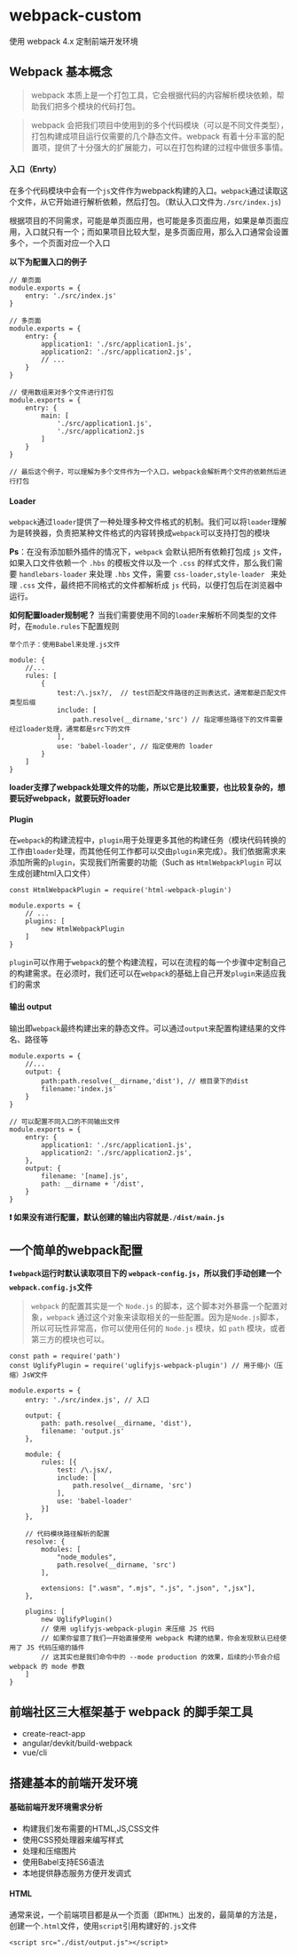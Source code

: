# webpack-custom
使用 webpack 4.x 定制前端开发环境


## Webpack 基本概念
> webpack 本质上是一个打包工具，它会根据代码的内容解析模块依赖，帮助我们把多个模块的代码打包。

> webpack 会把我们项目中使用到的多个代码模块（可以是不同文件类型），打包构建成项目运行仅需要的几个静态文件。webpack 有着十分丰富的配置项，提供了十分强大的扩展能力，可以在打包构建的过程中做很多事情。

#### 入口（Enrty）
在多个代码模块中会有一个`js`文件作为webpack构建的入口。`webpack`通过读取这个文件，从它开始进行解析依赖，然后打包。（默认入口文件为`./src/index.js`)

根据项目的不同需求，可能是单页面应用，也可能是多页面应用，如果是单页面应用，入口就只有一个；而如果项目比较大型，是多页面应用，那么入口通常会设置多个，一个页面对应一个入口

**以下为配置入口的例子**
```
// 单页面
module.exports = {
    entry: './src/index.js'
}

// 多页面
module.exports = {
    entry: {
        application1: './src/application1.js',
        application2: './src/application2.js',
        // ...
    }
}

// 使用数组来对多个文件进行打包
module.exports = {
    entry: {
        main: [
            './src/application1.js',
            './src/application2.js
        ]
    }
}

// 最后这个例子，可以理解为多个文件作为一个入口，webpack会解析两个文件的依赖然后进行打包
```

#### Loader
`webpack`通过`loader`提供了一种处理多种文件格式的机制。我们可以将`loader`理解为是转换器，负责把某种文件格式的内容转换成`webpack`可以支持打包的模块

**Ps**：在没有添加额外插件的情况下，`webpack` 会默认把所有依赖打包成 `js` 文件，如果入口文件依赖一个 `.hbs` 的模板文件以及一个 `.css` 的样式文件，那么我们需要 `handlebars-loader` 来处理 `.hbs` 文件，需要 `css-loader,style-loader ` 来处理 `.css` 文件，最终把不同格式的文件都解析成 `js` 代码，以便打包后在浏览器中运行。


**如何配置loader规制呢？** 当我们需要使用不同的`loader`来解析不同类型的文件时，在`module.rules`下配置规则
```
举个爪子：使用Babel来处理.js文件

module: {
    //...
    rules: [
        {
            test:/\.jsx?/,  // test匹配文件路径的正则表达式，通常都是匹配文件类型后缀
            include: [
                path.resolve(__dirname,'src') // 指定哪些路径下的文件需要经过loader处理，通常都是src下的文件
            ],
            use: 'babel-loader', // 指定使用的 loader
        }
    ]
}
```
**loader支撑了webpack处理文件的功能，所以它是比较重要，也比较复杂的，想要玩好webpack，就要玩好loader**

#### Plugin
在`webpack`的构建流程中，`plugin`用于处理更多其他的构建任务（模块代码转换的工作由`loader`处理，而其他任何工作都可以交由`plugin`来完成）。我们依据需求来添加所需的`plugin`，实现我们所需要的功能（Such as `HtmlWebpackPlugin` 可以生成创建html入口文件）
```
const HtmlWebpackPlugin = require('html-webpack-plugin')

module.exports = {
    // ...
    plugins: [
        new HtmlWebpackPlugin
    ]
}
```
`plugin`可以作用于`webpack`的整个构建流程，可以在流程的每一个步骤中定制自己的构建需求。在必须时，我们还可以在`webpack`的基础上自己开发`plugin`来适应我们的需求

#### 输出 output
输出即`webpack`最终构建出来的静态文件。可以通过`output`来配置构建结果的文件名、路径等
```
module.exports = {
    //...
    output: {
        path:path.resolve(__dirname,'dist'), // 根目录下的dist
        filename:'index.js'
    }
}

// 可以配置不同入口的不同输出文件
module.exports = {
    entry: {
        application1: './src/application1.js',
        application2: './src/application2.js',
    },
    output: {
        filename: '[name].js',
        path: __dirname + '/dist',
    }
}
```
**❗ 如果没有进行配置，默认创建的输出内容就是`./dist/main.js`**


## 一个简单的webpack配置
**❗ `webpack`运行时默认读取项目下的 `webpack-config.js`，所以我们手动创建一个`webpack.config.js`文件**

> `webpack` 的配置其实是一个 `Node.js` 的脚本，这个脚本对外暴露一个配置对象，`webpack` 通过这个对象来读取相关的一些配置。因为是`Node.js`脚本，所以可玩性非常高，你可以使用任何的 `Node.js` 模块，如 `path` 模块，或者第三方的模块也可以。

```
const path = require('path')
const UglifyPlugin = require('uglifyjs-webpack-plugin') // 用于缩小（压缩）JsW文件

module.exports = {
    entry: './src/index.js', // 入口

    output: {
        path: path.resolve(__dirname, 'dist'),
        filename: 'output.js'
    },

    module: {
        rules: [{
            test: /\.jsx/,
            include: [
                path.resolve(__dirname, 'src')
            ],
            use: 'babel-loader'
        }]
    },

    // 代码模块路径解析的配置
    resolve: {
        modules: [
            "node_modules",
            path.resolve(__dirname, 'src')
        ],

        extensions: [".wasm", ".mjs", ".js", ".json", ",jsx"],
    },

    plugins: [
        new UglifyPlugin()
        // 使用 uglifyjs-webpack-plugin 来压缩 JS 代码
        // 如果你留意了我们一开始直接使用 webpack 构建的结果，你会发现默认已经使用了 JS 代码压缩的插件
        // 这其实也是我们命令中的 --mode production 的效果，后续的小节会介绍 webpack 的 mode 参数
    ]
}
```

## 前端社区三大框架基于 webpack 的脚手架工具

- create-react-app
- angular/devkit/build-webpack
- vue/cli

## 搭建基本的前端开发环境
#### 基础前端开发环境需求分析
- 构建我们发布需要的HTML,JS,CSS文件
- 使用CSS预处理器来编写样式
- 处理和压缩图片
- 使用Babel支持ES6语法
- 本地提供静态服务方便开发调式

#### HTML
通常来说，一个前端项目都是从一个页面（即`HTML`）出发的，最简单的方法是，创建一个`.html`文件，使用`script`引用构建好的`.js`文件
```
<script src="./dist/output.js"></script>
```